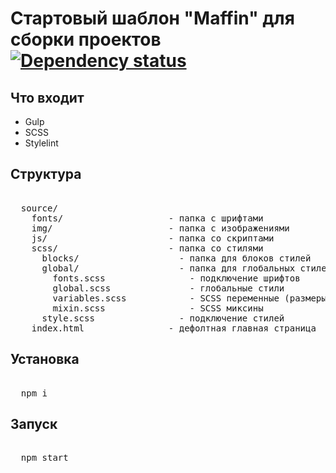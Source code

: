# Стартовый шаблон "Maffin" для сборки проектов [![Dependency status][dependency-image]][dependency-url]

<h2>Что входит</h2>
  
  <ul>
    <li>Gulp</li>
    <li>SCSS</li>
    <li>Stylelint</li>
  </ul>

<h2>Структура</h2>

<pre>

  source/
    fonts/                    - папка с шрифтами
    img/                      - папка с изображениями
    js/                       - папка со скриптами
    scss/                     - папка со стилями
      blocks/                   - папка для блоков стилей
      global/                   - папка для глобальных стилей стилей
        fonts.scss                - подключение шрифтов
        global.scss               - глобальные стили
        variables.scss            - SCSS переменные (размеры, цвета)
        mixin.scss                - SCSS миксины
      style.scss                - подключение стилей
    index.html                - дефолтная главная страница
</pre>

<h2>Установка</h2>

<pre>

  npm i
</pre>

<h2>Запуск</h2>

<pre>

  npm start
</pre>  


[dependency-image]: https://david-dm.org/VafinArtem/Starter-build-Maffin/dev-status.svg?style=flat-square
[dependency-url]: https://david-dm.org/VafinArtem/Starter-build-Maffin?type=dev
